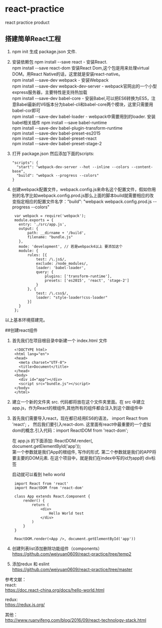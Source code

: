 # react-practice
react practice product


## 搭建简单React工程
1. npm init 生成 package.json 文件.
2. 安装依赖包
   npm install --save react - 安装React.  
   npm install --save react-dom 安装React Dom,这个包是用来处理virtual DOM。用React Native的话，这里就是安装react-native。  
   npm install --save-dev webpack - 安装Webpack  
   npm install --save-dev webpack-dev-server - webpack官网出的一个小型express服务器，主要特性是支持热加载  
   npm install --save-dev babel-core - 安装Babel,可以把ES6转换为ES5，注意Babel最新的V6版本分为babel-cli和babel-core两个模块，这里只需要用babel-cor即可  
   npm install --save-dev babel-loader - webpack中需要用到的loader.
   安装babel相关插件
   npm install --save babel-runtime  
   npm install --save-dev babel-plugin-transform-runtime  
   npm install --save-dev babel-preset-es2015  
   npm install --save-dev babel-preset-react  
   npm install --save-dev babel-preset-stage-2  
3. 打开 package.json 然后添加下面的scripts:

       "scripts": {
         "start": "webpack-dev-server --hot --inline --colors --content-base",
         "build": "webpack --progress --colors"
       }
 
4. 创建webpack配置文件，webpack.config.js来命名这个配置文件，假如你用别的名字比如webpack.config.prod.js那么上面的脚本build就需要相应的改变指定相应的配置文件名字："build": "webpack webpack.config.prod.js --progress --colors"
    
        var webpack = require('webpack');
        module.exports = {
          entry: './src/app.js',
          output: {
              path: __dirname + '/build',
              filename: "bundle.js"
          },
          mode: 'development', // 若是webpack4以上 要添加这个
          module: {
              rules: [{
                  test: /\.js$/,
                  exclude: /node_modules/,
                  loader: 'babel-loader',
                  query: {
                      plugins: ['transform-runtime'],
                      presets: ['es2015', 'react', 'stage-2']
                  }
              }, {
                  test: /\.css$/,
                  loader: "style-loader!css-loader"
              }]
          }
        };

以上基本环境搭建完。

##创建react组件
1. 首先我们在项目根目录中新建一个 index.html 文件     

        <!DOCTYPE html>
        <html lang="en">
        <head>
          <meta charset="UTF-8">
          <title>Document</title>
        </head>
        <body>
          <div id="app"></div>
          <script src="bundle.js"></script>
        </body>
        </html>
        
2. 建立一个新的文件夹 src. 代码都将放在这个文件夹里面。在 src 中建立 app.js，作为React的根组件,其他所有的组件都会注入到这个跟组件中
3. 首先我们需要导入react，现在都已经用ES6的语法， import React from 'react'; ， 然后我们要引入react-dom. 这里面有react中最重要的一个虚拟dom的概念.引入代码：import ReactDOM from 'react-dom';
    
    在 app.js 的下面添加: ReactDOM.render(<App />, document.getElementById('app'));  
    第一个参数就是我们App的根组件, 写作<App />的形式. 第二个参数就是我们的APP将要主要的DOM元素. 在这个项目中，就是我们在index中写的id为app的 div标签

    启动就可以看到 hello world
    
        import React from 'react'
        import ReactDOM from 'react-dom'
        
        class App extends React.Component {
            render() {
                return (
                    <div>
                        Hello World test
                    </div>
                )
            }
        }
        
        ReactDOM.render(<App />, document.getElementById('app'))
        
4. 创建列表list添加删除功能组件（components）  
    https://github.com/weiyuan0609/react-practice/tree/temp2

5. 添加redux 和 eslint  
    https://github.com/weiyuan0609/react-practice/tree/master
        
    


参考文献：  
react:  
https://doc.react-china.org/docs/hello-world.html
   
redux:   
https://redux.js.org/

其他：  
http://www.ruanyifeng.com/blog/2016/09/react-technology-stack.html  